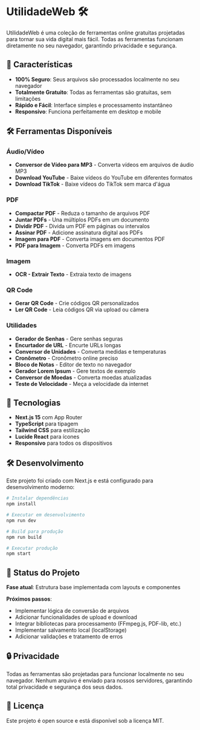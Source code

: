 # UtilidadeWeb 🛠️

UtilidadeWeb é uma coleção de ferramentas online gratuitas projetadas para tornar sua vida digital mais fácil. Todas as ferramentas funcionam diretamente no seu navegador, garantindo privacidade e segurança.

## 🌟 Características

- **100% Seguro**: Seus arquivos são processados localmente no seu navegador
- **Totalmente Gratuito**: Todas as ferramentas são gratuitas, sem limitações
- **Rápido e Fácil**: Interface simples e processamento instantâneo
- **Responsivo**: Funciona perfeitamente em desktop e mobile

## 🛠️ Ferramentas Disponíveis

### Áudio/Vídeo
- **Conversor de Vídeo para MP3** - Converta vídeos em arquivos de áudio MP3
- **Download YouTube** - Baixe vídeos do YouTube em diferentes formatos
- **Download TikTok** - Baixe vídeos do TikTok sem marca d'água

### PDF
- **Compactar PDF** - Reduza o tamanho de arquivos PDF
- **Juntar PDFs** - Una múltiplos PDFs em um documento
- **Dividir PDF** - Divida um PDF em páginas ou intervalos
- **Assinar PDF** - Adicione assinatura digital aos PDFs
- **Imagem para PDF** - Converta imagens em documentos PDF
- **PDF para Imagem** - Converta PDFs em imagens

### Imagem
- **OCR - Extrair Texto** - Extraia texto de imagens

### QR Code
- **Gerar QR Code** - Crie códigos QR personalizados
- **Ler QR Code** - Leia códigos QR via upload ou câmera

### Utilidades
- **Gerador de Senhas** - Gere senhas seguras
- **Encurtador de URL** - Encurte URLs longas
- **Conversor de Unidades** - Converta medidas e temperaturas
- **Cronômetro** - Cronômetro online preciso
- **Bloco de Notas** - Editor de texto no navegador
- **Gerador Lorem Ipsum** - Gere textos de exemplo
- **Conversor de Moedas** - Converta moedas atualizadas
- **Teste de Velocidade** - Meça a velocidade da internet

## 🚀 Tecnologias

- **Next.js 15** com App Router
- **TypeScript** para tipagem
- **Tailwind CSS** para estilização
- **Lucide React** para ícones
- **Responsivo** para todos os dispositivos

## 🛠️ Desenvolvimento

Este projeto foi criado com Next.js e está configurado para desenvolvimento moderno:

```bash
# Instalar dependências
npm install

# Executar em desenvolvimento
npm run dev

# Build para produção
npm run build

# Executar produção
npm start
```

## 📝 Status do Projeto

**Fase atual**: Estrutura base implementada com layouts e componentes

**Próximos passos**:
- Implementar lógica de conversão de arquivos
- Adicionar funcionalidades de upload e download
- Integrar bibliotecas para processamento (FFmpeg.js, PDF-lib, etc.)
- Implementar salvamento local (localStorage)
- Adicionar validações e tratamento de erros

## 🔒 Privacidade

Todas as ferramentas são projetadas para funcionar localmente no seu navegador. Nenhum arquivo é enviado para nossos servidores, garantindo total privacidade e segurança dos seus dados.

## 📄 Licença

Este projeto é open source e está disponível sob a licença MIT.
